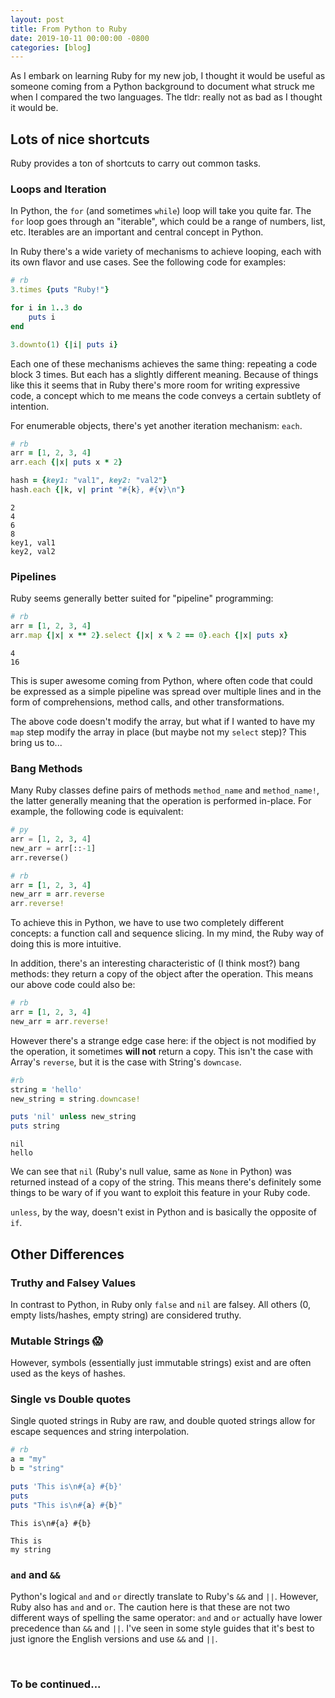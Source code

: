 ```yaml
---
layout: post
title: From Python to Ruby
date: 2019-10-11 00:00:00 -0800
categories: [blog]
---
```


As I embark on learning Ruby for my new job, I thought it would be useful as someone coming from a Python background to document what struck me when I compared the two languages. The tldr: really not as bad as I thought it would be.
 <!--excerpt-->

## Lots of nice shortcuts

Ruby provides a ton of shortcuts to carry out common tasks.

### Loops and Iteration

In Python, the <code>for</code> (and sometimes <code>while</code>) loop will take you quite far. The <code>for</code> loop goes through an "iterable", which could be a range of numbers, list, etc. Iterables are an important and central concept in Python. 

In Ruby there's a wide variety of mechanisms to achieve looping, each with its own flavor and use cases. See the following code for examples:

```ruby
# rb
3.times {puts "Ruby!"}

for i in 1..3 do
    puts i
end

3.downto(1) {|i| puts i}
```

Each one of these mechanisms achieves the same thing: repeating a code block 3 times. But each has a slightly different meaning. Because of things like this it seems that in Ruby there's more room for writing expressive code, a concept which to me means the code conveys a certain subtlety of intention.

For enumerable objects, there's yet another iteration mechanism: <code>each</code>.

```ruby
# rb
arr = [1, 2, 3, 4]
arr.each {|x| puts x * 2}

hash = {key1: "val1", key2: "val2"}
hash.each {|k, v| print "#{k}, #{v}\n"}
```
```
2
4
6
8
key1, val1
key2, val2
```

### Pipelines

Ruby seems generally better suited for "pipeline" programming:

```ruby
# rb
arr = [1, 2, 3, 4]
arr.map {|x| x ** 2}.select {|x| x % 2 == 0}.each {|x| puts x}
```
```
4
16
```

This is super awesome coming from Python, where often code that could be expressed as a simple pipeline was spread over multiple lines and in the form of comprehensions, method calls, and other transformations.

The above code doesn't modify the array, but what if I wanted to have my <code>map</code> step modify the array in place (but maybe not my <code>select</code> step)? This bring us to...

### Bang Methods

Many Ruby classes define pairs of methods <code>method_name</code> and <code>method_name!</code>, the latter generally meaning that the operation is performed in-place. For example, the following code is equivalent:

```python
# py
arr = [1, 2, 3, 4]
new_arr = arr[::-1]
arr.reverse()
```

```ruby
# rb
arr = [1, 2, 3, 4]
new_arr = arr.reverse
arr.reverse!
```

To achieve this in Python, we have to use two completely different concepts: a function call and sequence slicing. In my mind, the Ruby way of doing this is more intuitive.

In addition, there's an interesting characteristic of (I think most?) bang methods: they return a copy of the object after the operation. This means our above code could also be:

```ruby
# rb
arr = [1, 2, 3, 4]
new_arr = arr.reverse!
```

However there's a strange edge case here: if the object is not modified by the operation, it sometimes **will not** return a copy. This isn't the case with Array's <code>reverse</code>, but it is the case with String's <code>downcase</code>.

```ruby
#rb
string = 'hello'
new_string = string.downcase!

puts 'nil' unless new_string
puts string
```
```
nil
hello
```

We can see that <code>nil</code> (Ruby's null value, same as <code>None</code> in Python) was returned instead of a copy of the string. This means there's definitely some things to be wary of if you want to exploit this feature in your Ruby code.

<code>unless</code>, by the way, doesn't exist in Python and is basically the opposite of <code>if</code>.

## Other Differences

### Truthy and Falsey Values

In contrast to Python, in Ruby only <code>false</code> and <code>nil</code> are falsey. All others (0, empty lists/hashes, empty string) are considered truthy.

### Mutable Strings 😱

However, symbols (essentially just immutable strings) exist and are often used as the keys of hashes.

### Single vs Double quotes

Single quoted strings in Ruby are raw, and double quoted strings allow for escape sequences and string interpolation.

```ruby
# rb
a = "my"
b = "string"

puts 'This is\n#{a} #{b}'
puts
puts "This is\n#{a} #{b}"
```
```
This is\n#{a} #{b}

This is
my string
```

### <code>and</code> and <code>&&</code>

Python's logical <code>and</code> and <code>or</code> directly translate to Ruby's <code>&&</code> and <code>||</code>. However, Ruby also has <code>and</code> and <code>or</code>. The caution here is that these are not two different ways of spelling the same operator: <code>and</code> and <code>or</code> actually have lower precedence than <code>&&</code> and <code>||</code>. I've seen in some style guides that it's best to just ignore the English versions and use <code>&&</code> and <code>||</code>.

<br>

### To be continued...
